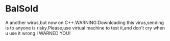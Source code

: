 # BalSold
A another wirus,but now on C++.WARNING:Downloading this virus,sending is to anyone is risky.Please,use virtual machine to test it,and don't cry when u use it wrong.I WARNED YOU!
